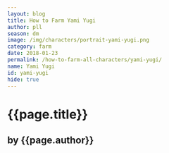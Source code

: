 ```yaml
---
layout: blog
title: How to Farm Yami Yugi
author: pll
season: dm
image: /img/characters/portrait-yami-yugi.png
category: farm
date: 2018-01-23
permalink: /how-to-farm-all-characters/yami-yugi/
name: Yami Yugi
id: yami-yugi
hide: true
---
```


# {{page.title}}
## by {{page.author}}